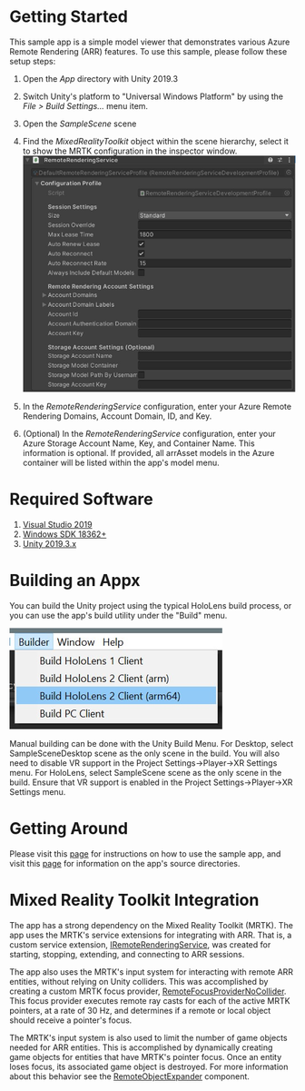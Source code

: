 # Getting Started
This sample app is a simple model viewer that demonstrates various Azure Remote Rendering (ARR) features. To use this sample, please follow these setup steps:

1.  Open the *App* directory with Unity 2019.3
2.  Switch Unity's platform to "Universal Windows Platform" by using the *File > Build Settings...* menu item.
3.  Open the *SampleScene* scene
4.  Find the *MixedRealityToolkit* object within the scene hierarchy, select it to show the MRTK configuration in the inspector window.\
![Editor Image](.documents/.images/editor-arr-service-config.jpg)

5.  In the *RemoteRenderingService* configuration, enter your Azure Remote Rendering Domains, Account Domain, ID, and Key.
6.  (Optional) In the *RemoteRenderingService* configuration, enter your Azure Storage Account Name, Key, and Container Name. This information is optional. If provided, all arrAsset models in the Azure container will be listed within the app's model menu.

# Required Software
1. [Visual Studio 2019](https://developer.microsoft.com/en-us/)
2. [Windows SDK 18362+](https://developer.microsoft.com/en-us/windows/downloads/windows-10-sdk)
3. [Unity 2019.3.x](https://unity3d.com/get-unity/download/archive)

# Building an Appx
You can build the Unity project using the typical HoloLens build process, or you can use the app's build utility under the "Build" menu.

![Build Menu Image](.documents/.images/building.jpg)

Manual building can be done with the Unity Build Menu. For Desktop, select SampleSceneDesktop scene as the only scene in the build. You will also need to disable VR support in the Project Settings->Player->XR Settings menu. For HoloLens, select SampleScene scene as the only scene in the build. Ensure that VR support is enabled in the Project Settings->Player->XR Settings menu.

# Getting Around
Please visit this [page](.documents/app-usage.md) for instructions on how to use the sample app, and visit this [page](.documents/app-directories.md) for information on the app's source directories.

# Mixed Reality Toolkit Integration
The app has a strong dependency on the Mixed Reality Toolkit (MRTK). The app uses the MRTK's service extensions for integrating with ARR. That is, a custom service extension, [IRemoteRenderingService](./App/Assets/App/Services/Interfaces/IRemoteRenderingService.cs), was created for starting, stopping, extending, and connecting to ARR sessions.

The app also uses the MRTK's input system for interacting with remote ARR entities, without relying on Unity colliders. This was accomplished by creating a custom MRTK focus provider, [RemoteFocusProviderNoCollider](./App/Assets/App/Focus/RemoteFocusProviderNoColliders.cs). This focus provider executes remote ray casts for each of the active MRTK pointers, at a rate of 30 Hz, and determines if a remote or local object should receive a pointer's focus.

The MRTK's input system is also used to limit the number of game objects needed for ARR entities. This is accomplished by dynamically creating game objects for entities that have MRTK's pointer focus. Once an entity loses focus, its associated game object is destroyed. For more information about this behavior see the [RemoteObjectExpander](./App/Assets/App/RemoteObject/RemoteObjectExpander.cs) component. 
